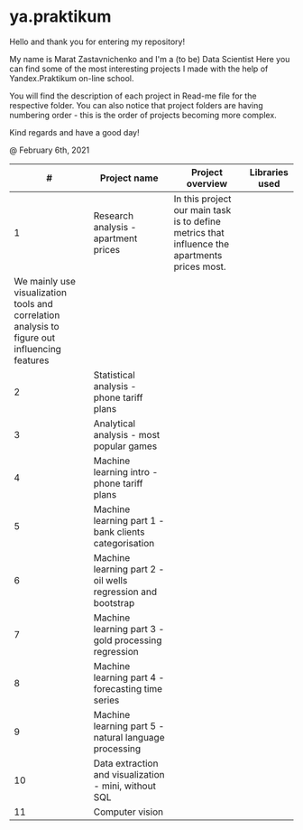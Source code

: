 # ya.praktikum

Hello and thank you for entering my repository!

My name is Marat Zastavnichenko and I'm a (to be) Data Scientist
Here you can find some of the most interesting projects I made with the help of Yandex.Praktikum on-line school.

You will find the description of each project in Read-me file for the respective folder.
You can also notice that project folders are having numbering order - this is the order of projects becoming more complex.

Kind regards and have a good day!

@ February 6th, 2021

| # | Project name                                                | Project overview | Libraries used |
|---| ---                                                         |---               | ---            |
|1  |Research analysis - apartment prices                         |In this project our main task is to define metrics that influence the apartments prices most.
We mainly use visualization tools and correlation analysis to figure out influencing features                  |                |        
|2  |Statistical analysis - phone tariff plans                    |
|3  |Analytical analysis - most popular games                     |
|4  |Machine learning intro - phone tariff plans                  |
|5  |Machine learning part 1 - bank clients categorisation        |
|6  |Machine learning part 2 - oil wells regression and bootstrap |
|7  |Machine learning part 3 - gold processing regression         |
|8  |Machine learning part 4 - forecasting time series            |
|9  |Machine learning part 5 - natural language processing        |
|10 |Data extraction and visualization - mini, without SQL        |
|11 | Computer vision                                             |
